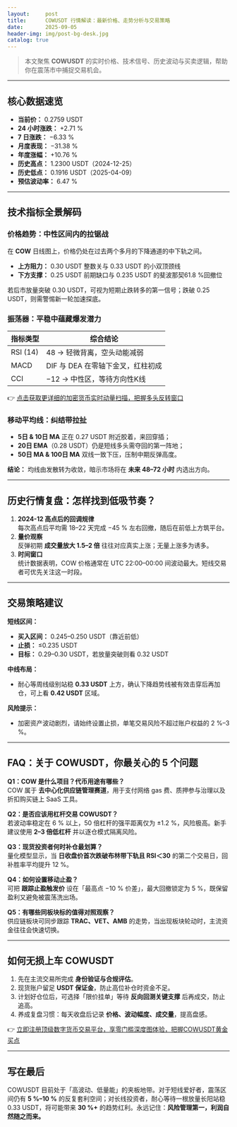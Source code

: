 ```yaml
---
layout:     post
title:      COWUSDT 行情解读：最新价格、走势分析与交易策略
date:       2025-09-05
header-img: img/post-bg-desk.jpg
catalog: true
---
```


> 本文聚焦 **COWUSDT** 的实时价格、技术信号、历史波动与买卖逻辑，帮助你在震荡市中捕捉交易机会。

---

## 核心数据速览

- **当前价：** 0.2759 USDT  
- **24 小时涨跌：** +2.71 %  
- **7 日涨跌：** −6.33 %  
- **月度表现：** −31.38 %  
- **年度涨幅：** +10.76 %  
- **历史高点：** 1.2300 USDT（2024-12-25）  
- **历史低点：** 0.1916 USDT（2025-04-09）  
- **预估波动率：** 6.47 %

---

## 技术指标全景解码

### 价格趋势：中性区间内的拉锯战

在 **COW** 日线图上，价格仍处在过去两个多月的下降通道的中下轨之间。  
- **上方阻力：** 0.30 USDT 整数关与 0.33 USDT 的小双顶颈线  
- **下方支撑：** 0.25 USDT 前期缺口与 0.235 USDT 的斐波那契61.8 %回撤位

若后市放量突破 0.30 USDT，可视为短期止跌转多的第一信号；跌破 0.25 USDT，则需警惕新一轮加速探底。

### 振荡器：平稳中蕴藏爆发潜力

| 指标类型 | 综合结论 |
| --- | --- |
| RSI (14) | 48 → 轻微背离，空头动能减弱 |
| MACD | DIF 与 DEA 在零轴下金叉，红柱初成 |
| CCI | −12 → 中性区，等待方向性K线 |

👉 [点击获取更详细的加密货币实时动量扫描，把握多头反转窗口](https://okxdog.com/)

### 移动平均线：纠结带拉扯  
- **5日 & 10日 MA** 正在 0.27 USDT 附近胶着，来回穿插；  
- **20日 EMA**（0.28 USDT）仍是短线多头需夺回的第一阵地；  
- **50日 MA & 100日 MA** 双线一致下压，压制中期反弹高度。

**结论：** 均线由发散转为收敛，暗示市场将在 **未来 48–72 小时** 内选出方向。

---

## 历史行情复盘：怎样找到低吸节奏？

1. **2024-12 高点后的回调规律**  
   每次高点后平均需 18–22 天完成 −45 % 左右回撤，随后在前低上方筑平台。  
2. **量价观察**  
   反弹初期 **成交量放大 1.5–2 倍** 往往对应真实上涨；无量上涨多为诱多。  
3. **时间窗口**  
   统计数据表明，COW 价格通常在 UTC 22:00–00:00 间波动最大。短线交易者可优先关注这一时段。

---

## 交易策略建议

**短线区间：**  
- **买入区间：** 0.245–0.250 USDT（靠近前低）  
- **止损：** ≤0.235 USDT  
- **目标：** 0.29–0.30 USDT，若放量突破则看 0.32 USDT  

**中线布局：**  
- 耐心等周线级别站稳 **0.33 USDT** 上方，确认下降趋势线被有效击穿后再加仓，可上看 **0.42 USDT** 区域。

**风险提示：**  
- 加密资产波动剧烈，请始终设置止损，单笔交易风险不超过账户权益的 2 %–3 %。

---

## FAQ：关于 COWUSDT，你最关心的 5 个问题

**Q1：COW 是什么项目？代币用途有哪些？**  
COW 属于 **去中心化供应链管理赛道**，用于支付网络 gas 费、质押参与治理以及折扣购买链上 SaaS 工具。

**Q2：是否应该用杠杆交易 COWUSDT？**  
若波动率稳定在 6 % 以上，50 倍杠杆的强平距离仅为 ±1.2 %，风险极高。新手建议使用 **2–3 倍低杠杆** 并以逐仓模式隔离风险。

**Q3：现货投资者何时补仓最划算？**  
量化模型显示，当 **日收盘价首次跌破布林带下轨且 RSI＜30** 的第二个交易日，回补胜率平均提升 12 %。

**Q4：如何设置移动止盈？**  
可把 **跟踪止盈触发价** 设在「最高点 −10 % 价差」，最大回撤锁定为 5 %，既保留盈利又避免被震荡洗出场。

**Q5：有哪些同板块标的值得对照观察？**  
供应链板块可同步跟踪 **TRAC、VET、AMB** 的走势，当出现板块轮动时，主流资金往往会快速切换。

---

## 如何无损上车 COWUSDT

1. 先在主流交易所完成 **身份验证与合规评估**。  
2. 现货账户留足 **USDT 保证金**，防止高位补仓时资金不足。  
3. 计划好仓位后，可选择「限价挂单」等待 **反向回测关键支撑** 后再成交，防止追高。  
4. 养成复盘习惯：每天收盘后记录 **价格、波动幅度、成交量**，提高盘感。

👉 [立即注册顶级数字货币交易平台，享零门槛深度图体验，把握COWUSDT黄金买点](https://okxdog.com/)

---

## 写在最后

COWUSDT 目前处于「高波动、低量能」的夹板地带。对于短线爱好者，震荡区间仍有 **5 %–10 %** 的反复套利空间；对长线投资者，耐心等待一根放量长阳站稳 0.33 USDT，将可能带来 **30 %+** 的趋势红利。永远记住：**风险管理第一，利润自然随之而来。**